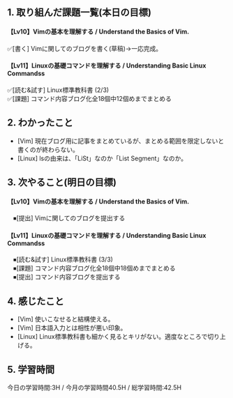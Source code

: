 ## 1. 取り組んだ課題一覧(本日の目標)
#### 【Lv10】Vimの基本を理解する / Understand the Basics of Vim.
 ✅[書く] Vimに関してのブログを書く(草稿)→一応完成。
 
#### 【Lv11】Linuxの基礎コマンドを理解する / Understanding Basic Linux Commandss
 ✅[読む&試す] Linux標準教科書 (2/3)  
 ✅[課題] コマンド内容ブログ化全18個中12個めまでまとめる

## 2. わかったこと
- [Vim] 現在ブログ用に記事をまとめているが、まとめる範囲を限定しないと書くのが終わらない。
- [Linux] lsの由来は、「LiSt」なのか「List Segment」なのか。

## 3. 次やること(明日の目標)
#### 【Lv10】Vimの基本を理解する / Understand the Basics of Vim.
　⏹[提出] Vimに関してのブログを提出する
 
#### 【Lv11】Linuxの基礎コマンドを理解する / Understanding Basic Linux Commandss
　⏹[読む&試す] Linux標準教科書 (3/3)  
　⏹[課題] コマンド内容ブログ化全18個中18個めまでまとめる  
　⏹[提出] コマンド内容ブログを提出する  

## 4. 感じたこと
- [Vim] 使いこなせると結構使える。
- [Vim] 日本語入力とは相性が悪い印象。
- [Linux] Linux標準教科書も細かく見るとキリがない。適度なところで切り上げる。

## 5. 学習時間
今日の学習時間:3H / 今月の学習時間40.5H / 総学習時間:42.5H
